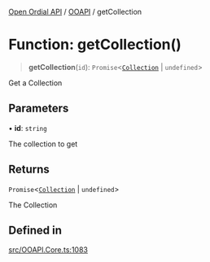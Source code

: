 [Open Ordial API](../../README.md) / [OOAPI](../README.md) / getCollection

# Function: getCollection()

> **getCollection**(`id`): `Promise`\<[`Collection`](../classes/Collection.md) \| `undefined`\>

Get a Collection

## Parameters

• **id**: `string`

The collection to get

## Returns

`Promise`\<[`Collection`](../classes/Collection.md) \| `undefined`\>

The Collection

## Defined in

[src/OOAPI.Core.ts:1083](https://github.com/open-ordinal/open-ordinal-api/blob/853cbf2a017c45362e48e478b4771550a39cd1c4/src/OOAPI.Core.ts#L1083)

